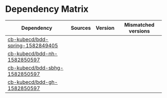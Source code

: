 # Dependency Matrix

Dependency | Sources | Version | Mismatched versions
---------- | ------- | ------- | -------------------
[cb-kubecd/bdd-spring-1582849405](https://github.com/cb-kubecd/bdd-spring-1582849405.git) |  | []() | 
[cb-kubecd/bdd-nh-1582850597](https://github.com/cb-kubecd/bdd-nh-1582850597.git) |  | []() | 
[cb-kubecd/bdd-sbhg-1582850597](https://github.com/cb-kubecd/bdd-sbhg-1582850597.git) |  | []() | 
[cb-kubecd/bdd-gh-1582850597](https://github.com/cb-kubecd/bdd-gh-1582850597.git) |  | []() | 
